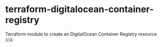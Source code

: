 # terraform-digitalocean-container-registry
Terraform module to create an DigitalOcean Container Registry resource 🇺🇦
